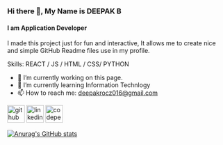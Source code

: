 ### Hi there 👋, My Name is DEEPAK B
#### I am Application Developer
I made this project just for fun and interactive, It allows me to create nice and simple GitHub Readme files use in my profile.

Skills:   REACT / JS / HTML / CSS/ PYTHON 

- 🔭 I’m currently working on this page. 
- 🌱 I’m currently learning Information Technlogy 
- 📫 How to reach me: deepakrocz016@gmail.com 


[<img src='https://cdn.jsdelivr.net/npm/simple-icons@3.0.1/icons/github.svg' alt='github' height='40'>](https://github.com/deepakb016)  [<img src='https://cdn.jsdelivr.net/npm/simple-icons@3.0.1/icons/linkedin.svg' alt='linkedin' height='40'>](https://www.linkedin.com/in/deepakrocz016/)  [<img src='https://cdn.jsdelivr.net/npm/simple-icons@3.0.1/icons/codepen.svg' alt='codepen' height='40'>](https://codepen.io/d-rocz)  


[![Anurag's GitHub stats](https://github-readme-stats.vercel.app/api?username=deepakb016)](https://github.com/anuraghazra/github-readme-stats)


